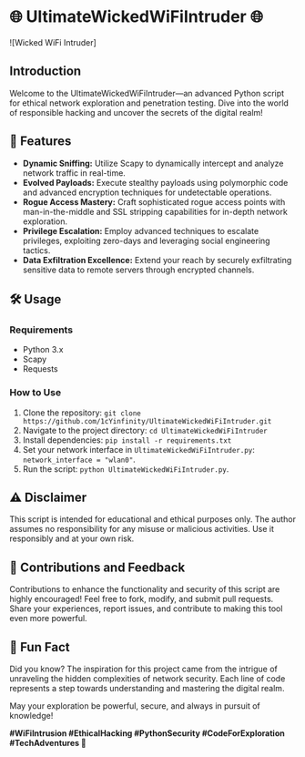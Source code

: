 # 🌐 UltimateWickedWiFiIntruder 🌐

![Wicked WiFi Intruder]

## Introduction

Welcome to the UltimateWickedWiFiIntruder—an advanced Python script for ethical network exploration and penetration testing. Dive into the world of responsible hacking and uncover the secrets of the digital realm!

## 🚀 Features

- **Dynamic Sniffing:** Utilize Scapy to dynamically intercept and analyze network traffic in real-time.
- **Evolved Payloads:** Execute stealthy payloads using polymorphic code and advanced encryption techniques for undetectable operations.
- **Rogue Access Mastery:** Craft sophisticated rogue access points with man-in-the-middle and SSL stripping capabilities for in-depth network exploration.
- **Privilege Escalation:** Employ advanced techniques to escalate privileges, exploiting zero-days and leveraging social engineering tactics.
- **Data Exfiltration Excellence:** Extend your reach by securely exfiltrating sensitive data to remote servers through encrypted channels.

## 🛠️ Usage

### Requirements

- Python 3.x
- Scapy
- Requests

### How to Use

1. Clone the repository: `git clone https://github.com/1cYinfinity/UltimateWickedWiFiIntruder.git`
2. Navigate to the project directory: `cd UltimateWickedWiFiIntruder`
3. Install dependencies: `pip install -r requirements.txt`
4. Set your network interface in `UltimateWickedWiFiIntruder.py`: `network_interface = "wlan0"`.
5. Run the script: `python UltimateWickedWiFiIntruder.py`.

## ⚠️ Disclaimer

This script is intended for educational and ethical purposes only. The author assumes no responsibility for any misuse or malicious activities. Use it responsibly and at your own risk.

## 🤝 Contributions and Feedback

Contributions to enhance the functionality and security of this script are highly encouraged! Feel free to fork, modify, and submit pull requests. Share your experiences, report issues, and contribute to making this tool even more powerful.

## 🌟 Fun Fact

Did you know? The inspiration for this project came from the intrigue of unraveling the hidden complexities of network security. Each line of code represents a step towards understanding and mastering the digital realm.

May your exploration be powerful, secure, and always in pursuit of knowledge!

**#WiFiIntrusion #EthicalHacking #PythonSecurity #CodeForExploration #TechAdventures 🚀**
